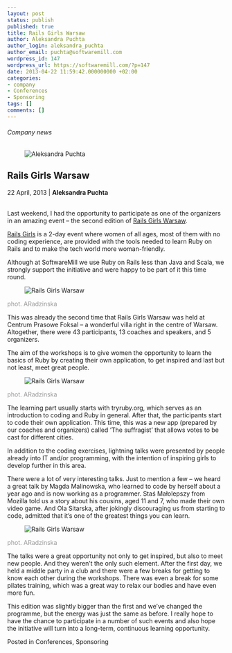 ```yaml
---
layout: post
status: publish
published: true
title: Rails Girls Warsaw
author: Aleksandra Puchta
author_login: aleksandra_puchta
author_email: puchta@softwaremill.com
wordpress_id: 147
wordpress_url: https://softwaremill.com/?p=147
date: 2013-04-22 11:59:42.000000000 +02:00
categories:
- company
- Conferences
- Sponsoring
tags: []
comments: []
---
```


<h6>Company news</h6>
<div class="post-header clearfix">
<figure><div class="image"><img src="https://softwaremill.com/wp-content/uploads/2013/04/puchta.jpg" alt="Aleksandra Puchta"></div></figure><div class="title">
<h2 class="font-dark-blue font-normal">Rails Girls Warsaw</h2>22 April, 2013 | <b>Aleksandra Puchta</b><br><br>
</div>
</div>
<div class="post-rows">
<div class="text">
<p>Last weekend, I had the opportunity to participate as one of the organizers in an amazing event – the second edition of <a title="Rails Girls Warsaw" href="http://railsgirls.com/warsaw">Rails Girls Warsaw</a>.</p>
<p><a title="Rails Girls" href="http://railsgirls.com/">Rails Girls</a> is a 2-day event where women of all ages, most of them with no coding experience, are provided with the tools needed to learn Ruby on Rails and to make the tech world more woman-friendly.</p>
<p>Although at SoftwareMill we use Ruby on Rails less than Java and Scala, we strongly support the initiative and were happy to be part of it this time round.</p>
</div>
<figure><img src="https://softwaremill.com/wp-content/uploads/2013/04/RailsGirlsWarsaw_ARadzinska_3.jpg" alt="Rails Girls Warsaw"></figure><div class="text">
<p><span style="color: #999999;">phot. ARadzinska</span></p>
<p>This was already the second time that Rails Girls Warsaw was held at Centrum Prasowe Foksal – a wonderful villa right in the centre of Warsaw. Altogether, there were 43 participants, 13 coaches and speakers, and 5 organizers.</p>
<p>The aim of the workshops is to give women the opportunity to learn the basics of Ruby by creating their own application, to get inspired and last but not least, meet great people.</p>
</div>
<figure><img src="https://softwaremill.com/wp-content/uploads/2013/04/RailsGirlsWarsaw_photARadzinska_2.jpg" alt="Rails Girls Warsaw"></figure><div class="text">
<p><span style="color: #999999;">phot. ARadzinska</span></p>
<p>The learning part usually starts with tryruby.org, which serves as an introduction to coding and Ruby in general. After that, the participants start to code their own application. This time, this was a new app (prepared by our coaches and organizers) called ‘The suffragist’ that allows votes to be cast for different cities.</p>
<p>In addition to the coding exercises, lightning talks were presented by people already into IT and/or programming, with the intention of inspiring girls to develop further in this area.</p>
<p>There were a lot of very interesting talks. Just to mention a few – we heard a great talk by Magda Malinowska, who learned to code by herself about a year ago and is now working as a programmer. Staś Małolepszy from Mozilla told us a story about his cousins, aged 11 and 7, who made their own video game. And Ola Sitarska, after jokingly discouraging us from starting to code, admitted that it’s one of the greatest things you can learn.</p>
</div>
<figure><img src="https://softwaremill.com/wp-content/uploads/2013/04/RailsGirlsWarsaw_phot.ARadzinska_1.jpg" alt="Rails Girls Warsaw"></figure><div class="text">
<p><span style="color: #999999;">phot. ARadzinska</span></p>
<p>The talks were a great opportunity not only to get inspired, but also to meet new people. And they weren’t the only such element. After the first day, we held a middle party in a club and there were a few breaks for getting to know each other during the workshops. There was even a break for some pilates training, which was a great way to relax our bodies and have even more fun.</p>
<p>This edition was slightly bigger than the first and we’ve changed the programme, but the energy was just the same as before. I really hope to have the chance to participate in a number of such events and also hope the initiative will turn into a long-term, continuous learning opportunity.</p>
</div>
</div>
<div class="post-footer">Posted in Conferences, Sponsoring</div>
